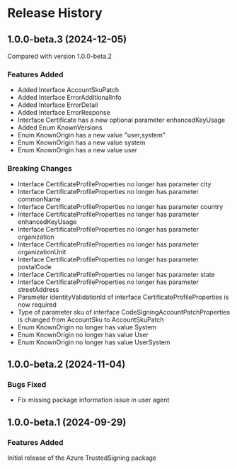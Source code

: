 # Release History
    
## 1.0.0-beta.3 (2024-12-05)
Compared with version 1.0.0-beta.2
    
### Features Added

  - Added Interface AccountSkuPatch
  - Added Interface ErrorAdditionalInfo
  - Added Interface ErrorDetail
  - Added Interface ErrorResponse
  - Interface Certificate has a new optional parameter enhancedKeyUsage
  - Added Enum KnownVersions
  - Enum KnownOrigin has a new value "user,system"
  - Enum KnownOrigin has a new value system
  - Enum KnownOrigin has a new value user

### Breaking Changes

  - Interface CertificateProfileProperties no longer has parameter city
  - Interface CertificateProfileProperties no longer has parameter commonName
  - Interface CertificateProfileProperties no longer has parameter country
  - Interface CertificateProfileProperties no longer has parameter enhancedKeyUsage
  - Interface CertificateProfileProperties no longer has parameter organization
  - Interface CertificateProfileProperties no longer has parameter organizationUnit
  - Interface CertificateProfileProperties no longer has parameter postalCode
  - Interface CertificateProfileProperties no longer has parameter state
  - Interface CertificateProfileProperties no longer has parameter streetAddress
  - Parameter identityValidationId of interface CertificateProfileProperties is now required
  - Type of parameter sku of interface CodeSigningAccountPatchProperties is changed from AccountSku to AccountSkuPatch
  - Enum KnownOrigin no longer has value System
  - Enum KnownOrigin no longer has value User
  - Enum KnownOrigin no longer has value UserSystem
    
    
## 1.0.0-beta.2 (2024-11-04)

### Bugs Fixed

- Fix missing package information issue in user agent

## 1.0.0-beta.1 (2024-09-29)

### Features Added

Initial release of the Azure TrustedSigning package

